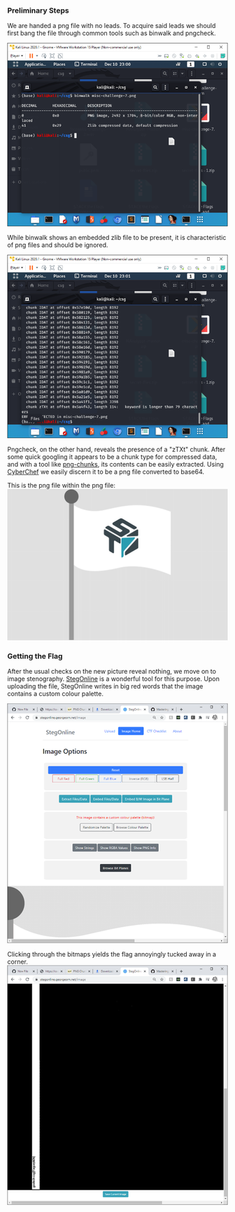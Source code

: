 ### Preliminary Steps

We are handed a png file with no leads. To acquire said leads we should first bang the file through common tools such as binwalk and pngcheck.


![alt text](https://github.com/unriellistic/stacktheflags-2020/blob/main/misc-challenge-7-picures/1.png)

While binwalk shows an embedded zlib file to be present, it is characteristic of png files and should be ignored.


![alt text](https://github.com/unriellistic/stacktheflags-2020/blob/main/misc-challenge-7-picures/2.png)

Pngcheck, on the other hand, reveals the presence of a "zTXt" chunk. After some quick googling it appears to be a chunk type for compressed data, and with a tool like [png-chunks](https://www.dcode.fr/png-chunks), its contents can be easily extracted. 
Using [CyberChef](https://gchq.github.io/CyberChef/) we easily discern it to be a png file converted to base64.

This is the png file within the png file:
![alt text](https://github.com/unriellistic/stacktheflags-2020/blob/main/misc-challenge-7-picures/download%20(2).png)

### Getting the Flag


After the usual checks on the new picture reveal nothing, we move on to image stenography. [StegOnline](https://stegonline.georgeom.net/) is a wonderful tool for this purpose. Upon uploading the file, StegOnline writes in big red words that the image contains a custom colour palette.

![alt text](https://github.com/unriellistic/stacktheflags-2020/blob/main/misc-challenge-7-picures/3.png)

Clicking through the bitmaps yields the flag annoyingly tucked away in a corner.
![alt text](https://github.com/unriellistic/stacktheflags-2020/blob/main/misc-challenge-7-picures/4.png)
